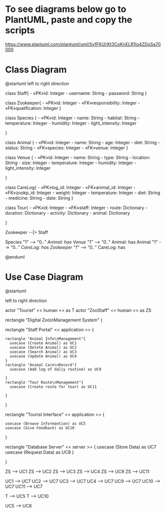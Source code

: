 # To see diagrams below go to PlantUML, paste and copy the scripts
https://www.plantuml.com/plantuml/uml/SyfFKj2rKt3CoKnELR1Io4ZDoSa70000

# Class Diagram
@startuml
left to right direction

class Staff{
    - «PK»id: Integer
    - username: String
    - password: String
}

class Zookeeper{
    - «PK»id: Integer
    - «FK»responsibility: Integer
    - «FK»qualification: Integer
}

class Species {
    - «PK»id: Integer
    - name: String
    - habitat: String
    - temperature: Integer
    - humidity: Integer
    - light_intensity: Integer

}


class Animal {
    - «PK»id: Integer
    - name: String
    - age: Integer
    - diet: String
    - status: String
    - «FK»species: Integer
    - «FK»venue: Integer
}


class Venue {
    - «PK»id: Integer
    - name: String
    - type: String
    - location: String
    - size: Integer
    - temperature: Integer
    - humidity: Integer
    - light_intensity: Integer

}

class CareLog{
    - «PK»log_id: Integer
    - «FK»animal_id: Integer
    - «FK»zookp_id: Integer
    - weight: Integer
    - temperature: Integer
    - diet: String
    - medicine: String
    - date: String
}

class Tour{
    - «PK»id: Integer
    - «FK»staff: Integer
    - route: Dictionary
    - duration: Dictionary
    - activity: Dictionary
    - animal: Dictionary

}


Zookeeper --|> Staff

Species "1" --> "0..*" Animal: has
Venue "1" --> "0..*" Animal: has
Animal "1" --> "0..*" CareLog: has
Zookeeper "1" --> "0..*" CareLog: has


@enduml
# Use Case Diagram

@startuml

left to right direction

actor "Tourist" << human >> as T
actor "ZooStaff" << human >> as ZS

rectangle "Digital Zoo\nManagement System" {
  
  rectangle "Staff Portal" << application >> {
   
    rectangle "Animal Info\nManagement"{
      usecase (Create Animal) as UC1
      usecase (Delete Animal) as UC2
      usecase (Search Animal) as UC3
      usecase (Update Animal) as UC4
    }
    rectangle "Animal Care\nRecord"{
      usecase (Add log of daliy routine) as UC9

    }
    rectangle "Tour Route\nManagement"{
      usecase (Create route for tour) as UC11

    }


  }

  rectangle "Tourist Interface" << application >> {


    usecase (Browse Informantion) as UC5
    usecase (Give Feedback) as UC10

  }
  
  rectangle "Database Server" << server >> {
    usecase (Store Data) as UC7
    usecase (Request Data) as UC8
  }
  
}

ZS --> UC1
ZS --> UC2
ZS --> UC3
ZS --> UC4
ZS --> UC9
ZS --> UC11

UC1 --> UC7
UC2 --> UC7
UC3 --> UC7
UC4 --> UC7
UC9 --> UC7
UC10 --> UC7
UC11 --> UC7


T --> UC5
T --> UC10

UC5 --> UC8